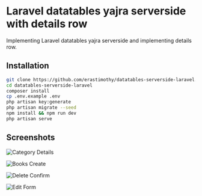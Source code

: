 
# Laravel datatables yajra serverside with details row

Implementing Laravel datatables yajra serverside and implementing details row.

## Installation

```bash
git clone https://github.com/erastimothy/datatables-serverside-laravel.git
cd datatables-serverside-laravel
composer install
cp .env.example .env
php artisan key:generate
php artisan migrate --seed 
npm install && npm run dev
php artisan serve
```

## Screenshots

![Category Details](https://raw.github.com/erastimothy/datatables-serverside-laravel/main/public/ss/category-details.png)

![Books Create](https://raw.github.com/erastimothy/datatables-serverside-laravel/main/public/ss/books-create.png)

![Delete Confirm](https://raw.github.com/erastimothy/datatables-serverside-laravel/main/public/ss/delete-confirm.png)

![Edit Form](https://raw.github.com/erastimothy/datatables-serverside-laravel/main/public/ss/editform.png)
